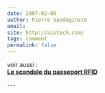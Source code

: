 ```yaml
---
date: 2007-02-09
author: Pierre Vandeginste
email: 
site: http://aietech.com/
tags: comment
permalink: false
---
```


<p>voir aussi : <br />
<a href="http://aietech.com/leblog/2007/2/6/le-scandale-du-passeport-rfid.html" title="http://aietech.com/leblog/2007/2/6/le-scandale-du-passeport-rfid.html"><b>Le scandale du passeport RFID</b></a>
</p>
---